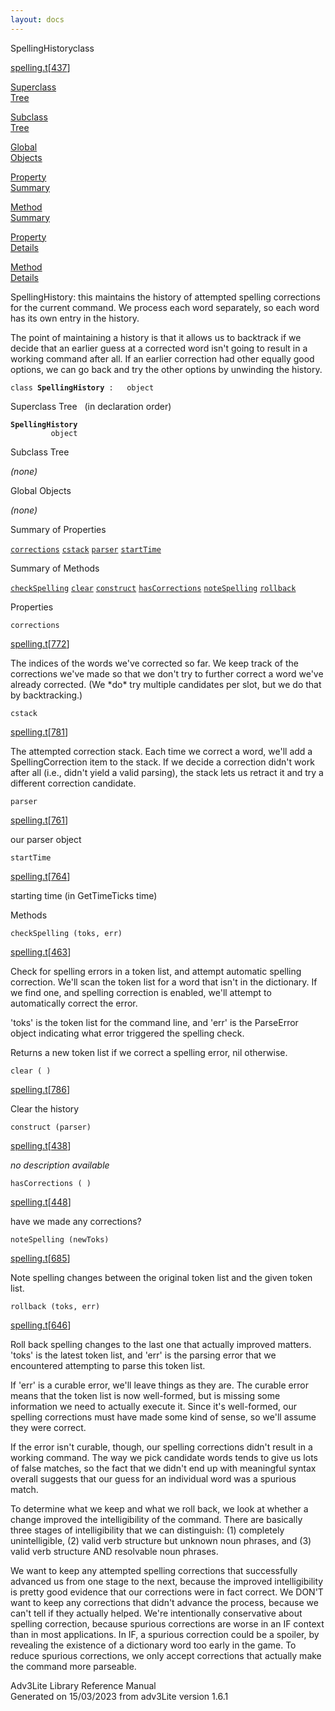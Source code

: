 ```yaml
---
layout: docs
---
```

<span class="title">SpellingHistory</span><span class="type">class</span>

[spelling.t](../file/spelling.t.html)\[[437](../source/spelling.t.html#437)\]

[Superclass  
Tree](#_SuperClassTree_)

[Subclass  
Tree](#_SubClassTree_)

[Global  
Objects](#_ObjectSummary_)

[Property  
Summary](#_PropSummary_)

[Method  
Summary](#_MethodSummary_)

[Property  
Details](#_Properties_)

[Method  
Details](#_Methods_)



SpellingHistory: this maintains the history of attempted spelling
corrections for the current command. We process each word separately, so
each word has its own entry in the history.

The point of maintaining a history is that it allows us to backtrack if
we decide that an earlier guess at a corrected word isn't going to
result in a working command after all. If an earlier correction had
other equally good options, we can go back and try the other options by
unwinding the history.

`class `**`SpellingHistory`**` :   object`



<span id="_SuperClassTree_"></span>



<span class="hdln">Superclass Tree</span>   (in declaration order)



**`SpellingHistory`**  
`         object`  
<span id="_SubClassTree_"></span>



<span class="hdln">Subclass Tree</span>  



*(none)* <span id="_ObjectSummary_"></span>



<span class="hdln">Global Objects</span>  



*(none)* <span id="_PropSummary_"></span>



<span class="hdln">Summary of Properties</span>  



[`corrections`](#corrections) [`cstack`](#cstack) [`parser`](#parser) [`startTime`](#startTime)

<span id="_MethodSummary_"></span>



<span class="hdln">Summary of Methods</span>  



[`checkSpelling`](#checkSpelling) [`clear`](#clear) [`construct`](#construct) [`hasCorrections`](#hasCorrections) [`noteSpelling`](#noteSpelling) [`rollback`](#rollback)

<span id="_Properties_"></span>



<span class="hdln">Properties</span>  



<span id="corrections"></span>

`corrections`

[spelling.t](../file/spelling.t.html)\[[772](../source/spelling.t.html#772)\]



The indices of the words we've corrected so far. We keep track of the
corrections we've made so that we don't try to further correct a word
we've already corrected. (We \*do\* try multiple candidates per slot,
but we do that by backtracking.)



<span id="cstack"></span>

`cstack`

[spelling.t](../file/spelling.t.html)\[[781](../source/spelling.t.html#781)\]



The attempted correction stack. Each time we correct a word, we'll add a
SpellingCorrection item to the stack. If we decide a correction didn't
work after all (i.e., didn't yield a valid parsing), the stack lets us
retract it and try a different correction candidate.



<span id="parser"></span>

`parser`

[spelling.t](../file/spelling.t.html)\[[761](../source/spelling.t.html#761)\]



our parser object



<span id="startTime"></span>

`startTime`

[spelling.t](../file/spelling.t.html)\[[764](../source/spelling.t.html#764)\]



starting time (in GetTimeTicks time)



<span id="_Methods_"></span>



<span class="hdln">Methods</span>  



<span id="checkSpelling"></span>

`checkSpelling (toks, err)`

[spelling.t](../file/spelling.t.html)\[[463](../source/spelling.t.html#463)\]



Check for spelling errors in a token list, and attempt automatic
spelling correction. We'll scan the token list for a word that isn't in
the dictionary. If we find one, and spelling correction is enabled,
we'll attempt to automatically correct the error.

'toks' is the token list for the command line, and 'err' is the
ParseError object indicating what error triggered the spelling check.

Returns a new token list if we correct a spelling error, nil otherwise.



<span id="clear"></span>

`clear ( )`

[spelling.t](../file/spelling.t.html)\[[786](../source/spelling.t.html#786)\]



Clear the history



<span id="construct"></span>

`construct (parser)`

[spelling.t](../file/spelling.t.html)\[[438](../source/spelling.t.html#438)\]



*no description available*



<span id="hasCorrections"></span>

`hasCorrections ( )`

[spelling.t](../file/spelling.t.html)\[[448](../source/spelling.t.html#448)\]



have we made any corrections?



<span id="noteSpelling"></span>

`noteSpelling (newToks)`

[spelling.t](../file/spelling.t.html)\[[685](../source/spelling.t.html#685)\]



Note spelling changes between the original token list and the given
token list.



<span id="rollback"></span>

`rollback (toks, err)`

[spelling.t](../file/spelling.t.html)\[[646](../source/spelling.t.html#646)\]



Roll back spelling changes to the last one that actually improved
matters. 'toks' is the latest token list, and 'err' is the parsing error
that we encountered attempting to parse this token list.

If 'err' is a curable error, we'll leave things as they are. The curable
error means that the token list is now well-formed, but is missing some
information we need to actually execute it. Since it's well-formed, our
spelling corrections must have made some kind of sense, so we'll assume
they were correct.

If the error isn't curable, though, our spelling corrections didn't
result in a working command. The way we pick candidate words tends to
give us lots of false matches, so the fact that we didn't end up with
meaningful syntax overall suggests that our guess for an individual word
was a spurious match.

To determine what we keep and what we roll back, we look at whether a
change improved the intelligibility of the command. There are basically
three stages of intelligibility that we can distinguish: (1) completely
unintelligible, (2) valid verb structure but unknown noun phrases, and
(3) valid verb structure AND resolvable noun phrases.

We want to keep any attempted spelling corrections that successfully
advanced us from one stage to the next, because the improved
intelligibility is pretty good evidence that our corrections were in
fact correct. We DON'T want to keep any corrections that didn't advance
the process, because we can't tell if they actually helped. We're
intentionally conservative about spelling correction, because spurious
corrections are worse in an IF context than in most applications. In IF,
a spurious correction could be a spoiler, by revealing the existence of
a dictionary word too early in the game. To reduce spurious corrections,
we only accept corrections that actually make the command more
parseable.





Adv3Lite Library Reference Manual  
Generated on 15/03/2023 from adv3Lite version 1.6.1



